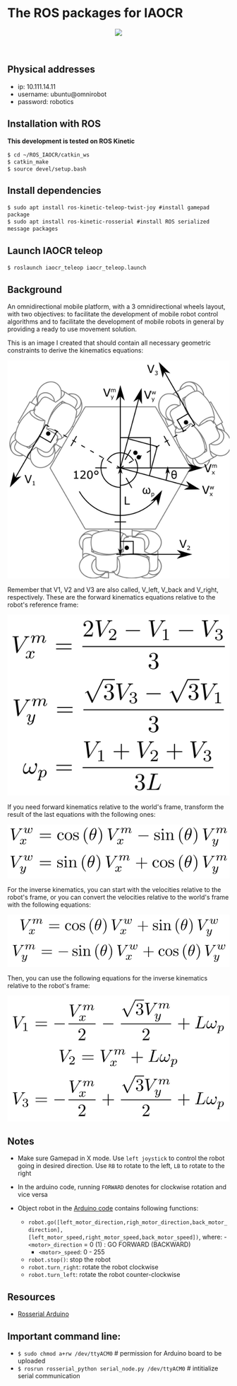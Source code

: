 
# The ROS packages for IAOCR

<p align="center"> <img src="./img/iacor_teleop.gif" width="640" ></img></p>
<br>

## Physical addresses
- ip: 10.111.14.11
- username: ubuntu@omnirobot
- password: robotics

## Installation with ROS
__This development is tested on ROS Kinetic__

```
$ cd ~/ROS_IAOCR/catkin_ws
$ catkin_make
$ source devel/setup.bash

```

## Install dependencies
```
$ sudo apt install ros-kinetic-teleop-twist-joy #install gamepad package
$ sudo apt install ros-kinetic-rosserial #install ROS serialized message packages
```

## Launch IAOCR teleop
```
$ roslaunch iaocr_teleop iaocr_teleop.launch 
```

## Background

An omnidirectional mobile platform, with a 3 omnidirectional wheels layout, with two objectives: to facilitate the development of mobile robot control algorithms and to facilitate the development of mobile robots in general by providing a ready to use movement solution.

This is an image I created that should contain all necessary geometric constraints to derive the kinematics equations:

![omnidirectional geometry constraints](./img/geometry.png)

Remember that V1, V2 and V3 are also called, V_left, V_back and V_right, respectively. These are the forward kinematics equations relative to the robot's reference frame:

![mobile forward kinematics](./img/forward_mobile.png)

If you need forward kinematics relative to the world's frame, transform the result of the last equations with the following ones:

![world forward kinematics](./img/forward_world.png)

For the inverse kinematics, you can start with the velocities relative to the robot's frame, or you can convert the velocities relative to the world's frame with the following equations:

![world inverse kinematics](./img/inverse_world.png)

Then, you can use the following equations for the inverse kinematics relative to the robot's frame:

![mobile inverse kinematics](./img/inverse_mobile.png)


## Notes
- Make sure Gamepad in X mode. Use `left joystick` to control the robot going in desired direction. Use `RB` to rotate to the left, `LB` to rotate to the right
- In the arduino code, running `FORWARD` denotes for clockwise rotation and vice versa

- Object robot in the [Arduino code](./robot_arduino/robot_arduino.ino) contains following functions:
    - `robot.go([left_motor_direction,righ_motor_direction,back_motor_direction],[left_motor_speed,right_motor_speed,back_motor_speed])`, where:
        -` <motor>_direction` = 0 (1) : GO FORWARD (BACKWARD)
        - `<motor>_speed`: 0 - 255
    - `robot.stop()`: stop the robot
    - `robot.turn_right`: rotate the robot clockwise
    - `robot.turn_left`: rotate the robot counter-clockwise
## Resources
- [Rosserial Arduino](http://wiki.ros.org/rosserial_arduino/Tutorials)

## Important command line:
- `$ sudo chmod a+rw /dev/ttyACM0`  # permission for Arduino board to be uploaded
- `$ rosrun rosserial_python serial_node.py /dev/ttyACM0` # intitialize serial communication
